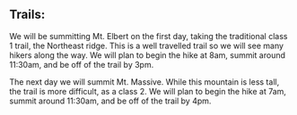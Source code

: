 ## Trails:
We will be summitting Mt. Elbert on the first day, taking the traditional class 1 trail, the Northeast ridge. This is a well travelled trail so we will see many hikers along the way. We will plan to begin the hike at 8am, summit around 11:30am, and be off of the trail by 3pm.

The next day we will summit Mt. Massive. While this mountain is less tall, the trail is more difficult, as a class 2. We will plan to begin the hike at 7am, summit around 11:30am, and be off of the trail by 4pm.
